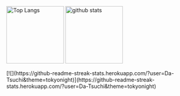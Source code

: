 <p align="left"> 
  <img alt="Top Langs" height="150px" src="https://github-readme-stats.vercel.app/api/top-langs/?username=Da-Tsuchi&layout=compact&count_private=true&show_icons=true&theme=tokyonight" />
  <img alt="github stats" height="150px" src="https://github-readme-stats.vercel.app/api?username=Da-Tsuchi&count_private=true&show_icons=true&show_icons=true&theme=tokyonight" />
</p>
[![](https://github-readme-streak-stats.herokuapp.com/?user=Da-Tsuchi&theme=tokyonight)](https://github-readme-streak-stats.herokuapp.com/?user=Da-Tsuchi&theme=tokyonight)

